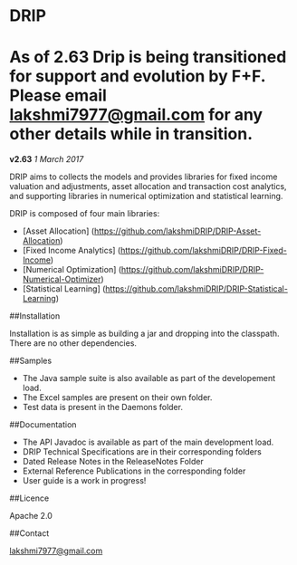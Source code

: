 # DRIP

# As of 2.63 Drip is being transitioned for support and evolution by F+F. Please email lakshmi7977@gmail.com for any other details while in transition.


**v2.63**  *1 March 2017*

DRIP aims to collects the models and provides libraries for fixed income valuation and adjustments, asset allocation and transaction cost analytics, and supporting libraries in numerical optimization and statistical learning.

DRIP is composed of four main libraries:

 * [Asset Allocation] (https://github.com/lakshmiDRIP/DRIP-Asset-Allocation)
 * [Fixed Income Analytics] (https://github.com/lakshmiDRIP/DRIP-Fixed-Income)
 * [Numerical Optimization] (https://github.com/lakshmiDRIP/DRIP-Numerical-Optimizer)
 * [Statistical Learning] (https://github.com/lakshmiDRIP/DRIP-Statistical-Learning)


##Installation

 Installation is as simple as building a jar and dropping into the classpath. There are no other dependencies.


##Samples

 * The Java sample suite is also available as part of the developement load.
 * The Excel samples are present on their own folder.
 * Test data is present in the Daemons folder.


##Documentation

 * The API Javadoc is available as part of the main development load.
 * DRIP Technical Specifications are in their corresponding folders
 * Dated Release Notes in the ReleaseNotes Folder
 * External Reference Publications in the corresponding folder
 * User guide is a work in progress!


##Licence

Apache 2.0


##Contact

lakshmi7977@gmail.com
